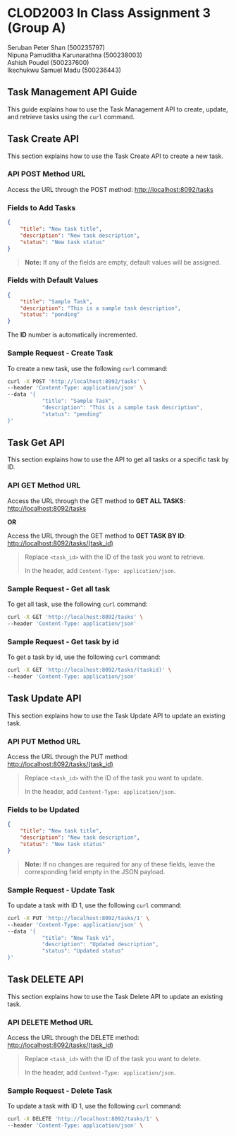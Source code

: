 # CLOD2003 In Class Assignment 3 (Group A) #

Seruban Peter Shan (500235797)\
Nipuna Pamuditha Karunarathna (500238003)\
Ashish Poudel (500237600)\
Ikechukwu Samuel Madu (500236443)

## Task Management API Guide ##

This guide explains how to use the Task Management API to create, update, and retrieve tasks using the `curl` command.

## Task Create API ##

This section explains how to use the Task Create API to create a new task.

### API POST Method URL ##

Access the URL through the POST method:
<http://localhost:8092/tasks>

### Fields to Add Tasks ##

```json
{
    "title": "New task title",
    "description": "New task description",
    "status": "New task status"
}
```

> **Note:** If any of the fields are empty, default values will be assigned.

### Fields with Default Values ###

```json
{
    "title": "Sample Task",
    "description": "This is a sample task description",
    "status": "pending"
}
```

The **ID** number is automatically incremented.

### Sample Request - Create Task ###

To create a new task, use the following `curl` command:

```sh
curl -X POST 'http://localhost:8092/tasks' \
--header 'Content-Type: application/json' \
--data '{
           "title": "Sample Task",
           "description": "This is a sample task description",
           "status": "pending"
}'
```

## Task Get API ##

This section explains how to use the API to get all tasks or a specific task by ID.

### API GET Method URL ###

Access the URL through the GET method to **GET ALL TASKS**:
<http://localhost:8092/tasks>

**OR**

Access the URL through the GET method to **GET TASK BY ID**:
<http://localhost:8092/tasks/(task_id)>

> Replace `<task_id>` with the ID of the task you want to retrieve.
>
> In the header, add `Content-Type: application/json`.

### Sample Request - Get all task ###

To get all task, use the following `curl` command:

```sh
curl -X GET 'http://localhost:8092/tasks' \
--header 'Content-Type: application/json'
```

### Sample Request - Get task by id ###

To get a task by id, use the following `curl` command:

```sh
curl -X GET 'http://localhost:8092/tasks/(taskid)' \
--header 'Content-Type: application/json'
```

## Task Update API ##

This section explains how to use the Task Update API to update an existing task.

### API PUT Method URL ###

Access the URL through the PUT method:
<http://localhost:8092/tasks/(task_id)>

> Replace `<task_id>` with the ID of the task you want to update.
>
> In the header, add `Content-Type: application/json`.

### Fields to be Updated ###

```json
{
    "title": "New task title",
    "description": "New task description",
    "status": "New task status"
}
```

> **Note:** If no changes are required for any of these fields, leave the corresponding field empty in the JSON payload.

### Sample Request - Update Task ###

To update a task with ID 1, use the following `curl` command:

```sh
curl -X PUT 'http://localhost:8092/tasks/1' \
--header 'Content-Type: application/json' \
--data '{
           "title": "New Task v1",
           "description": "Updated description",
           "status": "Updated status"
}'
```

## Task DELETE API ##

This section explains how to use the Task Delete API to update an existing task.

### API DELETE Method URL ###

Access the URL through the DELETE method:
<http://localhost:8092/tasks/(task_id)>

> Replace `<task_id>` with the ID of the task you want to delete.
>
> In the header, add `Content-Type: application/json`.

### Sample Request - Delete Task ###

To update a task with ID 1, use the following `curl` command:

```sh
curl -X DELETE 'http://localhost:8092/tasks/1' \
--header 'Content-Type: application/json' \
```
